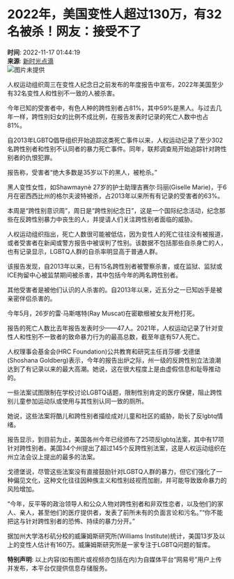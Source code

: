# 2022年，美国变性人超过130万，有32名被杀！网友：接受不了

**时间**: 2022-11-17 01:44:19  
**来源**: [新时光点滴](https://www.163.com/dy/media/T1666527982408.html)  
![图片未提供](https://static.ws.126.net/163/f2e/dy_media/dy_media/static/images/ipLocation.f6d00eb.svg)  

人权运动组织周三在变性人纪念日之前发布的年度报告中宣布，2022年美国至少有32名变性人和性别不一致的人被杀害。

今年已知的受害者中，有色人种的跨性别者占81%，其中59%是黑人。与过去几年一样，跨性别妇女的比例不成比例，在报告发表时记录的死亡人数中也占81%。

自2013年LGBTQ倡导组织开始追踪这类死亡事件以来，人权运动记录了至少302名跨性别者和性别不认同者的暴力死亡事件。同年，联邦调查局开始追踪针对跨性别者的仇恨犯罪。

报告称，受害者“绝大多数是35岁以下的黑人，被枪杀。”

黑人变性女性，如Shawmaynè 27岁的护士助理吉赛尔·玛丽(Giselle Marie)，于6月在密西西比州的格尔夫波特被杀，占2013年以来所有有记录的受害者的63%。

本周是“跨性别意识周”，周日是“跨性别纪念日”，这是一个国际纪念活动，纪念那些在反跨性别暴力中丧生的人，并提请人们关注跨性别者面临的威胁。

人权运动组织指出，死亡人数很可能被低估，因为变性人的死亡往往没有被报道，或者受害者在新闻或警方报告中被误判了性别。该数据不包括那些自杀身亡的人，也有记录显示，LGBTQ人群的自杀率明显高于普通人群。

该报告发现，自2013年以来，已有15名跨性别者被警察杀害，或在监狱、监狱或ICE拘留中心被监禁期间被杀害，其中包括今年的两名跨性别者。

其他受害者是被他们认识的人杀害的。自2013年以来，近五分之一已知凶手是被亲密伴侣杀害的。

今年5月，26岁的雷·马斯喀特(Ray Muscat)在密歇根被女友开枪打死。

报告的死亡人数比去年报告发表时少——47人。2021年，人权运动记录了针对变性人和性别不一致者的致命暴力行为的最高总数，截至年底有57人死亡。

人权理事会基金会(HRC Foundation)公共教育和研究主任肖莎娜·戈德堡(Shoshana Goldberg)表示，今年的报告出炉之际，州一级的反跨性别立法浪潮达到了有记录以来的最大高潮。她说，这在很大程度上是由虚假信息和耻辱推动的。

一些法案试图限制在学校讨论LGBTQ话题，限制性别肯定的医疗保健，阻止跨性别儿童参加运动队或使用与其性别认同一致的厕所。

她说，这些法案将酷儿和跨性别者描绘成对儿童和社区的威胁，助长了反lgbtq情绪。

报告显示，到目前为止，美国各州今年已经颁布了25项反lgbtq法案，其中有17项针对跨性别者。美国34个州提出了超过145个反跨性别法案，这是人权运动组织在州立法会议上提出的最多的法案。

戈德堡说，尽管这些法案没有直接鼓励针对LGBTQ人群的暴力，但它们强化了一种偏见文化，这种文化往往因种族主义和性别歧视而加剧，并可能导致致命暴力的风险增加。

“今年，反平等的政治领导人和公众人物对跨性别者和非双性恋者，以及他们的家人、亲人，甚至他们的医疗提供者，发表了前所未有的负面言论和污名。”“你不能把这与针对跨性别者的恐怖、持续的暴力分开。”

据加州大学洛杉矶分校的威廉姆斯研究所(Williams Institute)统计，美国13岁及以上的变性人估计有160万。威廉姆斯研究所是一家专注于LGBTQ问题的智库。

**特别声明**: 以上内容(如有图片或视频亦包括在内)为自媒体平台“网易号”用户上传并发布，本平台仅提供信息存储服务。